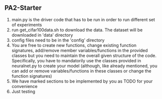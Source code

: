 ## PA2-Starter

1. main.py is the driver code that has to be run in order to run different set of experiments
2. run get_cifar100data.sh to download the data. The dataset will be downloaded in 'data' directory 
3. config files need to be in the 'config' directory
4. You are free to create new functions, change existing function
signatures, add/remove member variables/functions in the provided classes but you need to maintain the overall given structure 
of the code. Specifically, you have to mandatorily use the classes provided in neuralnet.py to create your model (although, 
like already mentioned, you can  add or remove variables/functions in these classes or change the function signatures)
5. We have marked sections to be implemented by you as TODO for your convenience
6. Just testing